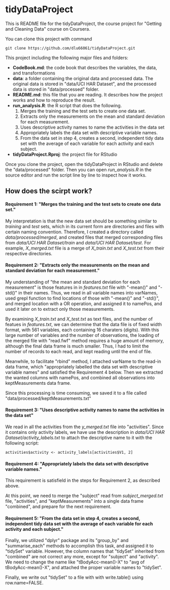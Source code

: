 # tidyDataProject
This is README file for the tidyDataProject, the course project for "Getting and Cleaning Data" course on Coursera.

You can clone this project with command 

```git clone https://github.com/dlu66061/tidyDataProject.git```

This project including the following major files and folders:

* **CodeBook.md**: the code book that describes the variables, the data, and transformations 
* **data**: a folder containing the original data and processed data. The original data is stored in "data/UCI HAR Dataset", and the processed data is stored in "data/processed" folder.
* **README.md**: this file that you are reading. It describes how the project works and how to reproduce the result.
* **run_analysis.R**: the R script that does the following. 
    1. Merges the training and the test sets to create one data set.
    2. Extracts only the measurements on the mean and standard deviation for each measurement. 
    3. Uses descriptive activity names to name the activities in the data set
    4. Appropriately labels the data set with descriptive variable names. 
    5. From the data set in step 4, creates a second, independent tidy data set with the average of each variable for each activity and each subject.
* **tidyDataProject.Rproj**: the project file for RStudio

Once you clone the project, open the tidyDataProject in RStudio and delete the "data/processed" folder. Then you can open *run_analysis.R* in the source editor and run the script line by line to inspect how it works.  

## How does the scirpt work?
#### Requirement 1: "Merges the training and the test sets to create one data set."
My interpretation is that the new data set should be something similar to *training* and *test* sets, which in its current form are directories and files with certain naming convention. Therefore, I created a directory called *data/processed/merged*, and created files that merged corresponding files from *data/UCI HAR Dataset/train* and *data/UCI HAR Dataset/test*. For example, *X_merged.txt* file is a merge of *X_train.txt* and *X_test.txt* from their respective directories.

#### Requirement 2: "Extracts only the measurements on the mean and standard deviation for each measurement."
My understanding of "the mean and standard deviation for each measurement" is those features in in *features.txt* file with "-mean()" and "-std()" in their names. Thus, we read in all variable names into varNames, used grepl function to find locations of those with "-mean()" and "-std()", and merged location with a OR operation, and assigned it to namePos, and used it later on to extract only those measurements.

By examining *X_train.txt* and *X_test.txt* as text files, and the number of featues in *features.txt*, we can determine that the data file is of fixed width format, with 561 variables, each containing 16 charaters (digits). With this large number of variables and the number of observations, the loading of the merged file with "read.fwf" method requires a huge amount of memory, although the final data frame is much smaller. Thus, I had to limit the number of records to each read, and kept reading until the end of file.

Meanwhile, to facilitate "rbind" method, I attached varName to the read-in data frame, which "appropriately labelled the data set with descriptive variable names" and satisfied the Requirement 4 below. Then we extracted the wanted columns with namePos, and combined all observations into keptMeasurements data frame.

Since this processing is time consuming, we saved it to a file called "data/processed/keptMeasurements.txt"

#### Requirement 3: "Uses descriptive activity names to name the activities in the data set"
We read in all the activities from the *y_merged.txt* file into "activities". Since it contains only activity labels, we have use the description in *data/UCI HAR Dataset/activity_labels.txt* to attach the descriptive name to it with the following script:

```activities$activity <- activity_labels[activities$V1, 2]```

#### Requirement 4: "Appropriately labels the data set with descriptive variable names."
This requirement is satisfield in the steps for Requirement 2, as described above.

At this point, we need to merge the "subject" read from *subject_merged.txt* file, "activities", and "keptMeasurements" into a single data frame "combined", and prepare for the next requirement.

#### Requirement 5: "From the data set in step 4, creates a second, independent tidy data set with the average of each variable for each activity and each subject."
Finally, we utilized "dplyr" package and its "group_by" and "summarise_each" methods to accomplish this task, and assigned it to "tidySet" variable. However, the column names that "tidySet" inherited from "combined" are not correct any more, except for "subject" and "activity". We need to change the name like "tBodyAcc-mean()-X" to "avg of tBodyAcc-mean()-X", and attached the proper variable names to "tidySet".

Finally, we write out "tidySet" to a file with with write.table() using row.name=FALSE.
